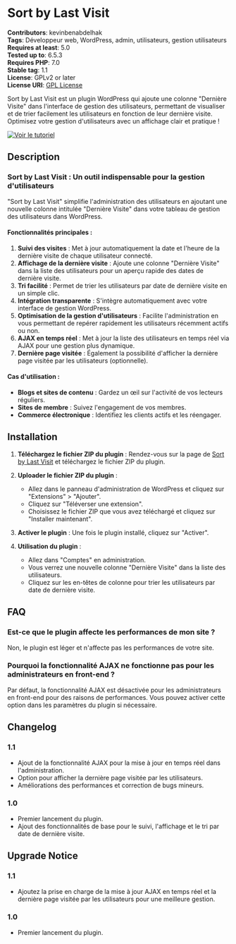 # Sort by Last Visit

**Contributors**: kevinbenabdelhak  
**Tags**: Développeur web, WordPress, admin, utilisateurs, gestion utilisateurs  
**Requires at least**: 5.0  
**Tested up to**: 6.5.3  
**Requires PHP**: 7.0  
**Stable tag**: 1.1  
**License**: GPLv2 or later  
**License URI**: [GPL License](https://www.gnu.org/licenses/gpl-2.0.html)

Sort by Last Visit est un plugin WordPress qui ajoute une colonne "Dernière Visite" dans l'interface de gestion des utilisateurs, permettant de visualiser et de trier facilement les utilisateurs en fonction de leur dernière visite. Optimisez votre gestion d'utilisateurs avec un affichage clair et pratique !

[![Voir le tutoriel](https://img.youtube.com/vi/0UnIETFugc8/maxresdefault.jpg)](https://www.youtube.com/watch?v=0UnIETFugc8)

## Description

### Sort by Last Visit : Un outil indispensable pour la gestion d'utilisateurs

"Sort by Last Visit" simplifie l'administration des utilisateurs en ajoutant une nouvelle colonne intitulée "Dernière Visite" dans votre tableau de gestion des utilisateurs dans WordPress.

#### Fonctionnalités principales :

1. **Suivi des visites** : Met à jour automatiquement la date et l'heure de la dernière visite de chaque utilisateur connecté.
2. **Affichage de la dernière visite** : Ajoute une colonne "Dernière Visite" dans la liste des utilisateurs pour un aperçu rapide des dates de dernière visite.
3. **Tri facilité** : Permet de trier les utilisateurs par date de dernière visite en un simple clic.
4. **Intégration transparente** : S'intègre automatiquement avec votre interface de gestion WordPress.
5. **Optimisation de la gestion d'utilisateurs** : Facilite l'administration en vous permettant de repérer rapidement les utilisateurs récemment actifs ou non.
6. **AJAX en temps réel** : Met à jour la liste des utilisateurs en temps réel via AJAX pour une gestion plus dynamique.
7. **Dernière page visitée** : Également la possibilité d'afficher la dernière page visitée par les utilisateurs (optionnelle).

#### Cas d'utilisation :

- **Blogs et sites de contenu** : Gardez un œil sur l'activité de vos lecteurs réguliers.
- **Sites de membre** : Suivez l'engagement de vos membres.
- **Commerce électronique** : Identifiez les clients actifs et les réengager.

## Installation

1. **Téléchargez le fichier ZIP du plugin** :
   Rendez-vous sur la page de [Sort by Last Visit](https://kevin-benabdelhak.fr/plugins/sort-by-last-visit/) et téléchargez le fichier ZIP du plugin.

2. **Uploader le fichier ZIP du plugin** :
   - Allez dans le panneau d'administration de WordPress et cliquez sur "Extensions" > "Ajouter".
   - Cliquez sur "Téléverser une extension".
   - Choisissez le fichier ZIP que vous avez téléchargé et cliquez sur "Installer maintenant".

3. **Activer le plugin** :
   Une fois le plugin installé, cliquez sur "Activer".

4. **Utilisation du plugin** :
   - Allez dans "Comptes" en administration.
   - Vous verrez une nouvelle colonne "Dernière Visite" dans la liste des utilisateurs.
   - Cliquez sur les en-têtes de colonne pour trier les utilisateurs par date de dernière visite.

## FAQ

### Est-ce que le plugin affecte les performances de mon site ?

Non, le plugin est léger et n'affecte pas les performances de votre site.

### Pourquoi la fonctionnalité AJAX ne fonctionne pas pour les administrateurs en front-end ?

Par défaut, la fonctionnalité AJAX est désactivée pour les administrateurs en front-end pour des raisons de performances. Vous pouvez activer cette option dans les paramètres du plugin si nécessaire.

## Changelog

### 1.1
* Ajout de la fonctionnalité AJAX pour la mise à jour en temps réel dans l'administration.
* Option pour afficher la dernière page visitée par les utilisateurs.
* Améliorations des performances et correction de bugs mineurs.

### 1.0
* Premier lancement du plugin.
* Ajout des fonctionnalités de base pour le suivi, l'affichage et le tri par date de dernière visite.

## Upgrade Notice

### 1.1
* Ajoutez la prise en charge de la mise à jour AJAX en temps réel et la dernière page visitée par les utilisateurs pour une meilleure gestion.

### 1.0
* Premier lancement du plugin.